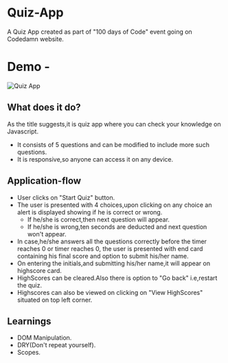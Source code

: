 # Quiz-App
A Quiz App created as part of "100 days of Code" event going on Codedamn website.

# Demo -
![Quiz App](https://user-images.githubusercontent.com/55348832/152778050-3e84cba3-4775-4504-ba0f-86a0b5089f7f.gif)



## What does it do?
As the title suggests,it is quiz app where you can check your knowledge on Javascript.
- It consists of 5 questions and can be modified to include more such questions.
- It is responsive,so anyone can access it on any device.

## Application-flow
- User clicks on "Start Quiz" button.
- The user is presented with 4 choices,upon clicking on any choice an alert is displayed showing if he is correct or wrong.
  - If he/she is correct,then next question will appear.
  - If he/she is wrong,ten seconds are deducted and next question won't appear.
- In case,he/she answers all the questions correctly before the timer reaches 0 or timer reaches 0, the user is presented with end card containing his final score and option to     submit his/her name.
- On entering the initials,and submitting his/her name,it will appear on highscore card.
- HighScores can be cleared.Also there is option to "Go back" i.e,restart the quiz.
- Highscores can also be viewed on clicking on "View HighScores" situated on top left corner.

## Learnings
- DOM Manipulation.
- DRY(Don't repeat yourself).
- Scopes.
